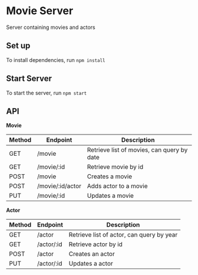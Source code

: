 # Movie Server
Server containing movies and actors
## Set up
To install dependencies, run ```npm install```
## Start Server
To start the server, run ```npm start```

## API

**Movie**

| Method | Endpoint | Description |
| ------ | ------ | ------ |
| GET | /movie | Retrieve list of movies, can query by date |
| GET | /movie/:id | Retrieve movie by id |
| POST | /movie | Creates a movie |
| POST | /movie/:id/actor | Adds actor to a movie |
| PUT | /movie/:id | Updates a movie |

**Actor**

| Method | Endpoint | Description |
| ------ | ------ | ------ |
| GET | /actor | Retrieve list of actor, can query by year |
| GET | /actor/:id | Retrieve actor by id |
| POST | /actor | Creates an actor |
| PUT | /actor/:id | Updates a actor |

